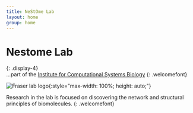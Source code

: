 ```yaml
---
title: NeStOme Lab
layout: home
group: home
---
```


# Nestome Lab
{: .display-4}
<br>
...part of the [Institute for Computational Systems Biology](https://www.baumbachlab.net/)
{: .welcomefont}

![Fraser lab logo](static/img/logo/jf_retreat_logo.svg){:style="max-width: 100%; height: auto;"}

Research in the lab is focused on discovering the network and structural principles of biomolecules.
{: .welcomefont}

